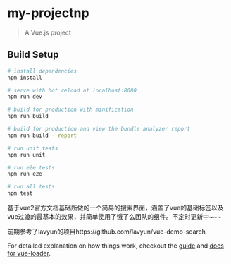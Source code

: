 # my-projectnp

> A Vue.js project

## Build Setup

``` bash
# install dependencies
npm install

# serve with hot reload at localhost:8080
npm run dev

# build for production with minification
npm run build

# build for production and view the bundle analyzer report
npm run build --report

# run unit tests
npm run unit

# run e2e tests
npm run e2e

# run all tests
npm test
```
基于vue2官方文档基础所做的一个简易的搜索界面，涵盖了vue的基础标签以及
vue过渡的最基本的效果，并简单使用了饿了么团队的组件。不定时更新中~~~

前期参考了lavyun的项目https://github.com/lavyun/vue-demo-search

For detailed explanation on how things work, checkout the [guide](http://vuejs-templates.github.io/webpack/) and [docs for vue-loader](http://vuejs.github.io/vue-loader).
